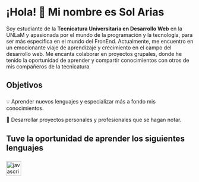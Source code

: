 <h1 align="left">¡Hola! 👋 Mi nombre es Sol Arias</h1>

<p align="left">Soy estudiante de la <b>Tecnicatura Universitaria en Desarrollo Web</b> en la UNLaM y apasionada por el mundo de la programación y la tecnología, para ser más especifica en el mundo del FronEnd. Actualmente, me encuentro en un emocionante viaje de aprendizaje y crecimiento en el campo del desarrollo web. Me encanta colaborar en proyectos grupales, donde he tenido la oportunidad de aprender y compartir conocimientos con otros de mis compañeros de la tecnicatura.</p>

###

<h2 align="left">Objetivos</h2>

###

<p>
💡 Aprender nuevos lenguajes y especializar más a fondo mis conocimientos.
</p>
<p>
🚀 Desarrollar proyectos personales y profesionales que se hagan notar.
</p>


###

<h2 align="left">Tuve la oportunidad de aprender los siguientes lenguajes</h2>

###

<div align="left">
  <img src="https://cdn.jsdelivr.net/gh/devicons/devicon/icons/javascript/javascript-original.svg" height="40" alt="javascript logo"  />
  <img width="12" />
</div>
